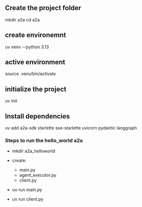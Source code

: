 ## Create the project folder
mkdir a2a
cd a2a

## create environemnt
uv venv --python 3.13 

## active environment
source .venv/bin/activate

## initialize the project
uv init

## Install dependencies
uv add a2a-sdk starlette sse-starlette uvicorn pydantic langgraph

### Steps to run the hello_world a2a
- mkdir a2a_helloworld

- create:
    - main.py
    - agent_executor.py
    - client.py
- uv run main.py
- uv run client.py